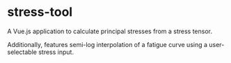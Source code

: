 # stress-tool

A Vue.js application to calculate principal stresses from a stress tensor.

Additionally, features semi-log interpolation of a fatigue curve using a user-selectable stress input.
